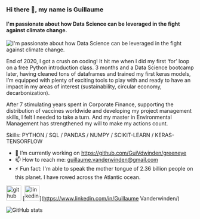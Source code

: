### Hi there 👋, my name is Guillaume
#### I'm passionate about how Data Science can be leveraged in the fight against climate change.
![I'm passionate about how Data Science can be leveraged in the fight against climate change.](https://images.unsplash.com/photo-1579818549693-04c7afca6318?ixid=MXwxMjA3fDB8MHxwaG90by1wYWdlfHx8fGVufDB8fHw%3D&ixlib=rb-1.2.1&auto=format&fit=crop&w=400&q=80)

End of 2020, I got a crush on coding!
It hit me when I did my first ‘for’ loop on a free Python introduction class. 3 months and a Data Science bootcamp later, having cleaned tons of dataframes and trained my first keras models, I’m equipped with plenty of exciting tools to play with and ready to have an impact in my areas of interest (sustainability, circular economy, decarbonization).

After 7 stimulating years spent in Corporate Finance, supporting the distribution of vaccines worldwide and developing my project management skills, I felt I needed to take a turn.
And my master in Environmental Management has strengthened my will to make my actions count.

Skills: PYTHON / SQL / PANDAS / NUMPY / SCIKIT-LEARN / KERAS-TENSORFLOW

- 🔭 I’m currently working on https://github.com/GuiVdwinden/greeneye 
- 📫 How to reach me: guillaume.vanderwinden@gmail.com 
- ⚡ Fun fact: I'm able to speak the mother tongue of 2.36 billion people on this planet. I have rowed across the Atlantic ocean. 


[<img src='https://cdn.jsdelivr.net/npm/simple-icons@3.0.1/icons/github.svg' alt='github' height='40'>](https://github.com/GuiVdwinden)  [<img src='https://cdn.jsdelivr.net/npm/simple-icons@3.0.1/icons/linkedin.svg' alt='linkedin' height='40'>](https://www.linkedin.com/in/Guillaume Vanderwinden/)  

![GitHub stats](https://github-readme-stats.vercel.app/api?username=GuiVdwinden&show_icons=true)  

